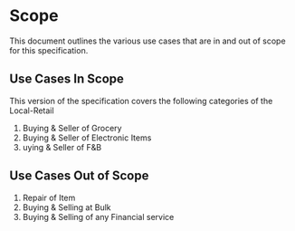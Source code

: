 # Scope
This document outlines the various use cases that are in and out of scope for this specification.

## Use Cases In Scope
This version of the specification covers the following categories of the Local-Retail
1. Buying & Seller of Grocery
1. Buying & Seller of Electronic Items
1. uying & Seller of F&B


## Use Cases Out of Scope
1. Repair of Item
1. Buying & Selling at Bulk
1. Buying & Selling of any Financial service
